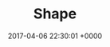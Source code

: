 ---
layout: post
title: "Shape"
published: true 
description: "
A 5-man team effort: 2 programmers and 3 artists combined their powers to make a fully finished and polished product. 
The result is a fresh mobile game called Shape. We decided to keep the idea simple and the game addicting. 
I programmed all of the UI, its functionality and its animations, 
the menu and the general game flow (pausing, resuming, interface switching, ..)
 made the UI scalable across platforms, player controls (gyroscope, slider and keyboard controls),
  implemented the store and skin buying/switching system, sound managing system, etc."

tags: ['dae','gamejam']
thumbnail: "/assets/shape/thumbnail.png"
external_url: "https://dae2016gp1team08.wordpress.com/"
date:   2017-04-06 22:30:01 +0000
---